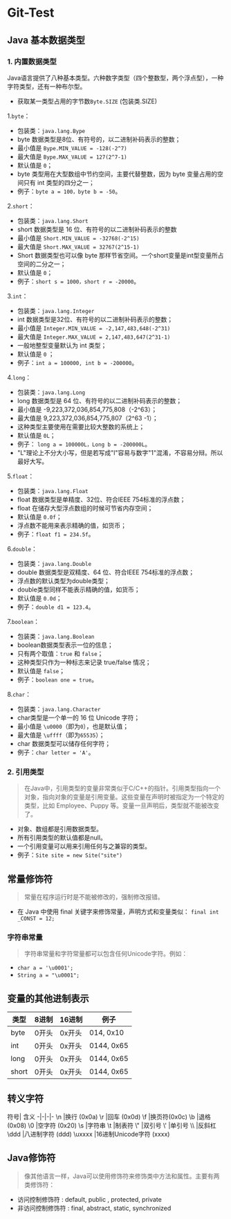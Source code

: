 # Git-Test
## Java 基本数据类型 ###

### 1. 内置数据类型 ###

Java语言提供了八种基本类型。六种数字类型（四个整数型，两个浮点型），一种字符类型，还有一种布尔型。
- 获取某一类型占用的字节数`Byte.SIZE` (包装类.SIZE)

1.`byte`：
- 包装类：`java.lang.Bype`
- byte 数据类型是8位、有符号的，以二进制补码表示的整数；
- 最小值是 `Bype.MIN_VALUE = -128(-2^7)`
- 最大值是 `Bype.MAX_VALUE = 127(2^7-1)`
- 默认值是 `0`；
- byte 类型用在大型数组中节约空间，主要代替整数，因为 byte 变量占用的空间只有 int 类型的四分之一；
- 例子：`byte a = 100，byte b = -50`。

2.`short`：
- 包装类：`java.lang.Short`
- short 数据类型是 16 位、有符号的以二进制补码表示的整数
- 最小值是 `Short.MIN_VALUE = -32768(-2^15)`
- 最大值是 `Short.MAX_VALUE = 32767(2^15-1)`
- Short 数据类型也可以像 byte 那样节省空间。一个short变量是int型变量所占空间的二分之一；
- 默认值是 `0`；
- 例子：`short s = 1000，short r = -20000`。

3.`int`：
- 包装类：`java.lang.Integer`
- int 数据类型是32位、有符号的以二进制补码表示的整数；
- 最小值是 `Integer.MIN_VALUE = -2,147,483,648(-2^31)`
- 最大值是 `Integer.MAX_VALUE = 2,147,483,647(2^31-1)`
- 一般地整型变量默认为 int 类型；
- 默认值是 `0` ；
- 例子：`int a = 100000, int b = -200000`。

4.`long`：
- 包装类：`java.lang.Long`
- long 数据类型是 64 位、有符号的以二进制补码表示的整数；
- 最小值是 -9,223,372,036,854,775,808（-2^63）；
- 最大值是 9,223,372,036,854,775,807（2^63 -1）；
- 这种类型主要使用在需要比较大整数的系统上；
- 默认值是 `0L`；
- 例子： `long a = 100000L，Long b = -200000L`。
- "L"理论上不分大小写，但是若写成"l"容易与数字"1"混淆，不容易分辩。所以最好大写。

5.`float`：
- 包装类：`java.lang.Float`
- float 数据类型是单精度、32位、符合IEEE 754标准的浮点数；
- float 在储存大型浮点数组的时候可节省内存空间；
- 默认值是 `0.0f`；
- 浮点数不能用来表示精确的值，如货币；
- 例子：`float f1 = 234.5f`。

6.`double`：
- 包装类：`java.lang.Double`
- double 数据类型是双精度、64 位、符合IEEE 754标准的浮点数；
- 浮点数的默认类型为double类型；
- double类型同样不能表示精确的值，如货币；
- 默认值是 `0.0d`；
- 例子：`double d1 = 123.4`。

7.`boolean`：
- 包装类：`java.lang.Boolean`
- boolean数据类型表示一位的信息；
- 只有两个取值：`true` 和 `false`；
- 这种类型只作为一种标志来记录 true/false 情况；
- 默认值是 `false`；
- 例子：`boolean one = true`。

8.`char`：
- 包装类：`java.lang.Character`
- char类型是一个单一的 16 位 Unicode 字符；
- 最小值是 `\u0000`（即为`0`），也是默认值；
- 最大值是 `\uffff`（即为`65535`）；
- char 数据类型可以储存任何字符；
- 例子：`char letter = 'A'`。

### 2. 引用类型 ###
> 在Java中，引用类型的变量非常类似于C/C++的指针。引用类型指向一个对象，指向对象的变量是引用变量。这些变量在声明时被指定为一个特定的类型，比如 Employee、Puppy 等。变量一旦声明后，类型就不能被改变了。
- 对象、数组都是引用数据类型。
- 所有引用类型的默认值都是null。
- 一个引用变量可以用来引用任何与之兼容的类型。
- 例子：`Site site = new Site("site")`

## 常量修饰符 ##
> 常量在程序运行时是不能被修改的，强制修改报错。
- 在 Java 中使用 final 关键字来修饰常量，声明方式和变量类似：
 ``` final int _CONST = 12; ```
### 字符串常量 ###
> 字符串常量和字符常量都可以包含任何Unicode字符。例如：
- `char a = '\u0001';`
- `String a = "\u0001";`
## 变量的其他进制表示 ##
类型| 8进制 |  16进制 | 例子|
-|-|-|-
byte| 0开头 | 0x开头 |014, 0x10|
int| 0开头 |  0x开头|0144, 0x65|
long| 0开头 | 0x开头 |0144, 0x65|
short| 0开头 | 0x开头 |0144, 0x65|

## 转义字符 ##
符号| 含义 
-|-|-|-
\\n	|换行 (0x0a)
\\r	|回车 (0x0d)
\\f	|换页符(0x0c)
\\b	|退格 (0x08)
\\0	|空字符 (0x20)
\\s	|字符串
\\t	|制表符
\\"	|双引号
\\'	|单引号
\\\	|反斜杠
\\ddd	|八进制字符 (ddd)
\\uxxxx	|16进制Unicode字符 (xxxx)

## Java修饰符 ##
> 像其他语言一样，Java可以使用修饰符来修饰类中方法和属性。主要有两类修饰符：

- 访问控制修饰符 : default, public , protected, private
- 非访问控制修饰符 : final, abstract, static, synchronized
